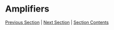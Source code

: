 # Amplifiers <!-- omit in toc -->

[Previous Section][prev] | [Next Section][next] | [Section Contents][index]

[prev]: ../01signal/index.md
[next]: ../03practicalamps/index.md
[index]: ../index.md
